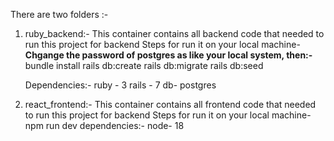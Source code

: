 There are two folders :-
1. ruby_backend:- This container contains all backend code that needed to run this project for backend Steps for run it on your local machine-
   **Chgange the password of postgres as like your local system, then:-**
   bundle install
   rails db:create
   rails db:migrate
   rails db:seed

   Dependencies:-
   ruby - 3
   rails - 7
   db- postgres
2. react_frontend:- This container contains all frontend code that needed to run this project for backend Steps for run it on your local machine-
   npm run dev
   dependencies:-
   node- 18
